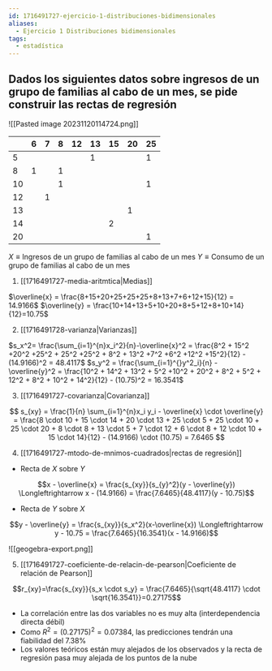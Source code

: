 ```yaml
---
id: 1716491727-ejercicio-1-distribuciones-bidimensionales
aliases:
  - Ejercicio 1 Distribuciones bidimensionales
tags:
  - estadística
---
```


## Dados los siguientes datos sobre ingresos de un grupo de familias al cabo de un mes, se pide construir las rectas de regresión

![[Pasted image 20231120114724.png]]

|     | 6   | 7   | 8   | 12  | 13  | 15  | 20  | 25  |
| --- | --- | --- | --- | --- | --- | --- | --- | --- |
|   5  |     |     |     |     |  1   |     |     |   1  |
|   8  |  1   |     |  1   |     |     |     |     |     |
|   10  |     |     | 1    |     |     |     |     |   1  |
|  12   |     | 1    |     |     |     |     |     |     |
|   13  |     |     |     |     |     |     |  1   |     |
|  14   |     |     |     |     |     |  2   |     |     |
|  20 |     |     |     |     |     |     |     |   1  |

$X \equiv \text{Ingresos de un grupo de familias al cabo de un mes}$
$Y \equiv \text{Consumo de un grupo de familias al cabo de un mes}$

1. [[1716491727-media-aritmtica|Medias]]

$\overline{x} = \frac{8+15+20+25+25+25+8+13+7+6+12+15}{12} = 14.9166$
$\overline{y} = \frac{10+14+13+5+10+20+8+5+12+8+10+14}{12}=10.75$

2. [[1716491728-varianza|Varianzas]]

$s_x^2= \frac{\sum_{i=1}^{n}x_i^2}{n}-\overline{x}^2 = \frac{8^2 + 15^2 +20^2 +25^2 + 25^2 +25^2 + 8^2 + 13^2 +7^2 +6^2 +12^2 +15^2}{12} - (14.9166)^2 = 48.4117$
$s_y^2 = \frac{\sum_{i=1}^{}y^2_i}{n} - \overline{y}^2 = \frac{10^2 + 14^2 + 13^2 + 5^2 +10^2 + 20^2 + 8^2 + 5^2 + 12^2 + 8^2 + 10^2 + 14^2}{12} - (10.75)^2 = 16.3541$

3. [[1716491727-covarianza|Covarianza]]

$$
s_{xy} = \frac{1}{n} \sum_{i=1}^{n}x_i y_i - \overline{x} \cdot \overline{y} = \frac{8 \cdot 10 + 15 \cdot 14 + 20 \cdot 13 + 25 \cdot 5 + 25 \cdot 10 + 25 \cdot 20 + 8 \cdot 8 + 13 \cdot 5 + 7 \cdot 12 + 6 \cdot 8 + 12 \cdot  10 + 15 \cdot 14}{12} - (14.9166) \cdot (10.75) = 7.6465
$$

4. [[1716491727-mtodo-de-mnimos-cuadrados|rectas de regresión]]

- Recta de $X$ sobre $Y$

$$x - \overline{x} = \frac{s_{xy}}{s_{y}^2}(y - \overline{y}) \Longleftrightarrow x - (14.9166) = \frac{7.6465}{48.4117}(y - 10.75)$$

- Recta de $Y$ sobre $X$

$$y - \overline{y} = \frac{s_{xy}}{s_x^2}(x-\overline{x}) \Longleftrightarrow y - 10.75 = \frac{7.6465}{16.3541}(x - 14.9166)$$

![[geogebra-export.png]]

5. [[1716491727-coeficiente-de-relacin-de-pearson|Coeficiente de relación de Pearson]]

$$r_{xy}=\frac{s_{xy}}{s_x \cdot s_y} = \frac{7.6465}{\sqrt{48.4117} \cdot \sqrt{16.3541}}=0.27175$$
- La correlación entre las dos variables no es muy alta (interdependencia directa débil)
- Como $R^2 = (0.27175)^2 = 0.07384$, las predicciones tendrán una fiabilidad del $7.38 \%$
- Los valores teóricos están muy alejados de los observados y la recta de regresión pasa muy alejada de los puntos de la nube